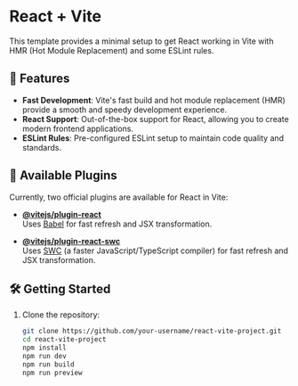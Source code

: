 # React + Vite

This template provides a minimal setup to get React working in Vite with HMR (Hot Module Replacement) and some ESLint rules.

## 🚀 Features

- **Fast Development**: Vite's fast build and hot module replacement (HMR) provide a smooth and speedy development experience.
- **React Support**: Out-of-the-box support for React, allowing you to create modern frontend applications.
- **ESLint Rules**: Pre-configured ESLint setup to maintain code quality and standards.

## 🔧 Available Plugins

Currently, two official plugins are available for React in Vite:

- **[@vitejs/plugin-react](https://github.com/vitejs/vite-plugin-react/blob/main/packages/plugin-react/README.md)**  
  Uses [Babel](https://babeljs.io/) for fast refresh and JSX transformation.
  
- **[@vitejs/plugin-react-swc](https://github.com/vitejs/vite-plugin-react-swc)**  
  Uses [SWC](https://swc.rs/) (a faster JavaScript/TypeScript compiler) for fast refresh and JSX transformation.

## 🛠️ Getting Started

1. Clone the repository:

   ```bash
   git clone https://github.com/your-username/react-vite-project.git
   cd react-vite-project
   npm install
   npm run dev
   npm run build
   npm run preview
